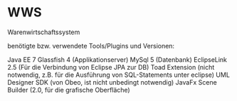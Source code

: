 # WWS
Warenwirtschaftssystem

benötigte bzw. verwendete Tools/Plugins und Versionen:

Java EE 7
Glassfish 4 (Applikationserver)
MySql 5     (Datenbank)
EclipseLink 2.5 (Für die Verbindung von Eclipse JPA zur DB)
Toad Extension (nicht notwendig, z.B. für die Ausführung von SQL-Statements unter eclipse)
UML Designer SDK (von Obeo, ist nicht unbedingt notwendig)
JavaFx Scene Builder (2.0, für die grafische Oberfläche)
